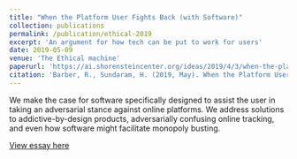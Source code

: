 ```yaml
---
title: "When the Platform User Fights Back (with Software)"
collection: publications
permalink: /publication/ethical-2019
excerpt: 'An argument for how tech can be put to work for users'
date: 2019-05-09
venue: 'The Ethical machine'
paperurl: 'https://ai.shorensteincenter.org/ideas/2019/4/3/when-the-platform-user-fights-back-with-software'
citation: 'Barber, R., Sundaram, H. (2019, May). When the Platform User Fights Back (with Software). In The Ethical Machine, Shorenstein Center, Harvard Kennedy School'
---
```

We make the case for software specifically designed to assist the user in taking an adversarial stance against online platforms. We address solutions to addictive-by-design products, adversarially confusing online tracking, and even how software might facilitate monopoly busting. 

[View essay here](https://ai.shorensteincenter.org/ideas/2019/4/3/when-the-platform-user-fights-back-with-software)
